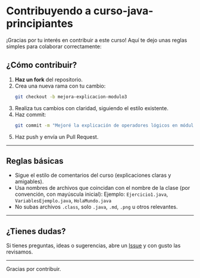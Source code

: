 # Contribuyendo a curso-java-principiantes

¡Gracias por tu interés en contribuir a este curso! Aquí te dejo unas reglas simples para colaborar correctamente:

## ¿Cómo contribuir?

1. **Haz un fork** del repositorio.
2. Crea una nueva rama con tu cambio:
   ```bash
   git checkout -b mejora-explicacion-modulo3
   ```
3. Realiza tus cambios con claridad, siguiendo el estilo existente.
4. Haz commit:
   ```bash
   git commit -m "Mejoré la explicación de operadores lógicos en módulo 03"
   ```
5. Haz push y envía un Pull Request.

---

## Reglas básicas

- Sigue el estilo de comentarios del curso (explicaciones claras y amigables).
- Usa nombres de archivos que coincidan con el nombre de la clase (por convención, con mayúscula inicial):
  Ejemplo: `Ejercicio1.java`, `VariablesEjemplo.java`, `HolaMundo.java`
- No subas archivos `.class`, solo `.java`, `.md`, `.png` u otros relevantes.

---

## ¿Tienes dudas?

Si tienes preguntas, ideas o sugerencias, abre un [Issue](https://github.com/MrGL1TCH/curso-java-principiantes/issues) y con gusto las revisamos.

---

Gracias por contribuir.